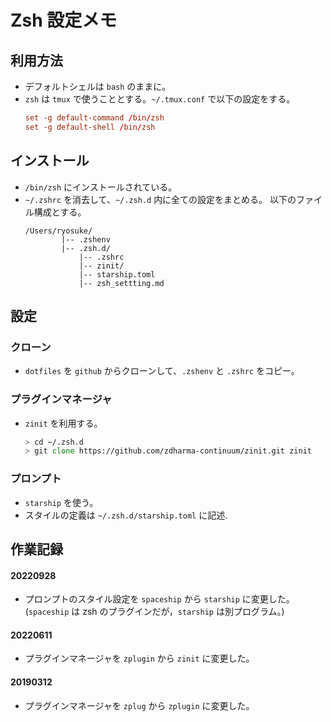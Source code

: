 # Zsh 設定メモ

## 利用方法

* デフォルトシェルは `bash` のままに。
* `zsh` は `tmux` で使うこととする。`~/.tmux.conf` で以下の設定をする。
	```.tmux.conf
	set -g default-command /bin/zsh
	set -g default-shell /bin/zsh
	```

## インストール
* `/bin/zsh` にインストールされている。
* `~/.zshrc` を消去して、`~/.zsh.d` 内に全ての設定をまとめる。
以下のファイル構成とする。
	```
	/Users/ryosuke/
			|-- .zshenv
			|-- .zsh.d/
				|-- .zshrc
				|-- zinit/
				|-- starship.toml
				|-- zsh_settting.md
	```

## 設定
### クローン
* `dotfiles` を `github` からクローンして、`.zshenv` と `.zshrc` をコピー。
### プラグインマネージャ
* `zinit` を利用する。
	```zsh
	> cd ~/.zsh.d
	> git clone https://github.com/zdharma-continuum/zinit.git zinit
	```
### プロンプト
* `starship` を使う。
* スタイルの定義は `~/.zsh.d/starship.toml` に記述.

## 作業記録

#### 20220928
* プロンプトのスタイル設定を `spaceship` から `starship` に変更した。
(`spaceship` は zsh のプラグインだが，`starship` は別プログラム。)

#### 20220611
* プラグインマネージャを `zplugin` から `zinit` に変更した。

#### 20190312
* プラグインマネージャを `zplug` から `zplugin` に変更した。
